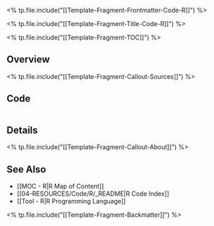 <% tp.file.include("[[Template-Fragment-Frontmatter-Code-R]]") %>

<% tp.file.include("[[Template-Fragment-Title-Code-R]]") %>

<% tp.file.include("[[Template-Fragment-TOC]]") %>

## Overview

<% tp.file.include("[[Template-Fragment-Callout-Sources]]") %>

## Code

```R

```

## Details

<% tp.file.include("[[Template-Fragment-Callout-About]]") %>

## See Also

- [[MOC - R|R Map of Content]]
- [[04-RESOURCES/Code/R/_README|R Code Index]]
- [[Tool - R|R Programming Language]]

<% tp.file.include("[[Template-Fragment-Backmatter]]") %>